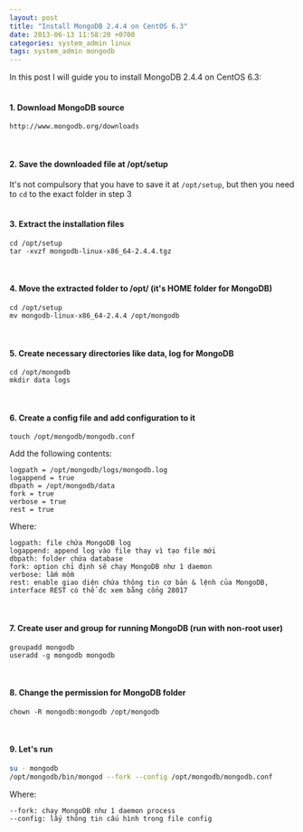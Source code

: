```yaml
---
layout: post
title: "Install MongoDB 2.4.4 on CentOS 6.3"
date: 2013-06-13 11:58:20 +0700
categories: system_admin linux
tags: system_admin mongodb
---
```


In this post I will guide you to install MongoDB 2.4.4 on CentOS 6.3:
<br><br>

#### 1. Download MongoDB source

```
http://www.mongodb.org/downloads
```
<br>

#### 2. Save the downloaded file at /opt/setup
It's not compulsory that you have to save it at `/opt/setup`, but then you need to `cd` to the exact folder in step 3
<br><br>

#### 3. Extract the installation files

```
cd /opt/setup
tar -xvzf mongodb-linux-x86_64-2.4.4.tgz
```
<br>

#### 4. Move the extracted folder to /opt/ (it's HOME folder for MongoDB)

```
cd /opt/setup
mv mongodb-linux-x86_64-2.4.4 /opt/mongodb
```
<br>

#### 5. Create necessary directories like data, log for MongoDB

```
cd /opt/mongodb
mkdir data logs
```
<br>

#### 6. Create a config file and add configuration to it

```
touch /opt/mongodb/mongodb.conf
```

Add the following contents:

```
logpath = /opt/mongodb/logs/mongodb.log
logappend = true
dbpath = /opt/mongodb/data
fork = true
verbose = true
rest = true
```

Where: 

```
logpath: file chứa MongoDB log
logappend: append log vào file thay vì tạo file mới
dbpath: folder chứa database
fork: option chỉ định sẽ chạy MongoDB như 1 daemon
verbose: lắm mồm
rest: enable giao diện chứa thông tin cơ bản & lệnh của MongoDB, interface REST có thể đc xem bằng cổng 28017
```
<br>

#### 7. Create user and group for running MongoDB (run with non-root user)

```
groupadd mongodb
useradd -g mongodb mongodb
```
<br>

#### 8. Change the permission for MongoDB folder

```
chown -R mongodb:mongodb /opt/mongodb
```
<br>

#### 9. Let's run

```bash
su - mongodb
/opt/mongodb/bin/mongod --fork --config /opt/mongodb/mongodb.conf
```

Where:

```
--fork: chạy MongoDB như 1 daemon process
--config: lấy thông tin cấu hình trong file config
```
